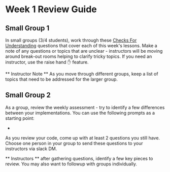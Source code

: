 # Week 1 Review Guide

## Small Group 1
In small groups (3/4 students), work through these [Checks For Understanding](/Mod1/Lessons/Week1/CFUReview.md) questions that cover each of this week's lessons.  Make a note of any questions or topics that are unclear - instructors will be moving around break-out rooms helping to clarify tricky topics.  If you need an instructor, use the raise hand ✋ feature.

** Instructor Note **
As you move through different groups, keep a list of topics that need to be addressed for the larger group.

## Small Group 2
As a group, review the weekly assessment - try to identify a few differences between your implementations.  You can use the following prompts as a starting point:

* 

As you review your code, come up with at least 2 questions you still have.  Choose one person in your group to send these questions to your instructors via slack DM.

** Instructors ** after gathering questions, identify a few key pieces to review.  You may also want to followup with groups individually.

<!-- Review Notes
- I think that having students go back through the Check for Understanding questions is a really good way to have students go back to the lessons. One thing I've been learning about in the book I'm reading is having students do more active recall by quizzing themselves on the material they've learned. I wonder if we compiled all of the Check for Understanding questions into a quiz of sorts and students work in groups to come up with answers together and quiz one another. Obviously this would require some really strong norm setting, but could go a long way in helping solidify the material, normalize making mistakes, and help with student collaboration. Yep, love this idea!
- Do "solution" and "implementation" essentially mean the same thing? If so, I feel like "solution" connotates more along the lines of "right vs wrong" wheras implementation seems more neutral. Probably nitpicking here but just want us thinking about how the language we use/choose connotates meaning + creates/erodes inclusive environments. Totally agree, in this case solution does mean implementation.
- Overall, I think we need to be really explicit in our instructions to students, especially in the first few mods. When giving instructions, I think if we write things in a more structured way/more of a recipe-style, it will reduce the mental overhead for students and make it easier for folks to be on the samep page. For example, just saying "Identify differences between your solutions..." might be too open ended for a brand new student who likely feels totally overwhelmed haha. I wonder if we could provide more scaffolding around HOW to look at a particular question/code problem and HOW to start talking about these observations. For example, giving students a set of questions/form that walks through the different parts of the assessment so they aren't all over the place. Also,  Things like sentence starters could be really useful for new students to help with structurre and articulation, such as:
  - "When I look at Line # in the code, I notice..."
  - "When I look at lines X-xx, I think the code will do ____"
  - "One difference I see between Megan's implementation and a way I thought about the code is ____"
  - ** I would love to brainstorm on different sentence starters we could use throughout lessons, mods, etc. **
  - How do you envsion breaking down the time in review between small group and whole group? -->
